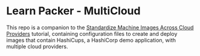 # Learn Packer - MultiCloud

This repo is a companion to the [Standardize Machine Images Across Cloud Providers](https://learn.hashicorp.com/tutorials/packer/multicloud) tutorial, containing configuration files to create and deploy images that contain HashiCups, a HashiCorp demo application, with multiple cloud providers.